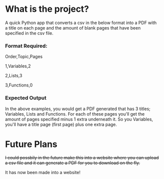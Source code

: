 # What is the project?

A quick Python app that converts a csv in the below format into a PDF with a title on each page and the amount of blank
pages that have been specified in the csv file.

### Format Required:

Order,Topic,Pages

1,Variables,2

2,Lists,3


3,Functions,0

### Expected Output
In the above examples, you would get a PDF generated that has 3 titles; Variables, Lists and Functions. For each of
these pages you'll get the amount of pages specified minus 1 extra underneath it.
So you Variables, you'll have a title page (first page) plus one extra page.

# Future Plans

~~I could possbily in the future make this into a website where you can upload a csv file and it can generate a PDF 
for you to download on the fly.~~

It has now been made into a website!